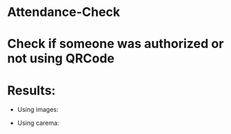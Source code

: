 # Attendance-Check
# Check if someone was authorized or not using QRCode

# Results:
- Using images:


- Using carema:



